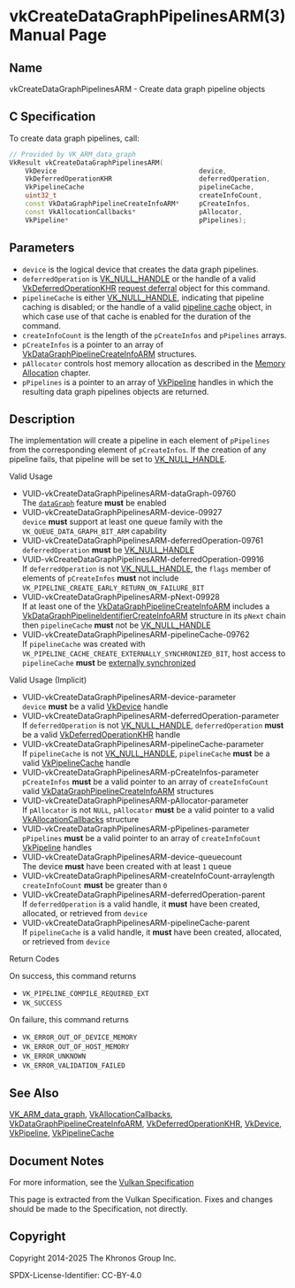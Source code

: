# vkCreateDataGraphPipelinesARM(3) Manual Page

## Name

vkCreateDataGraphPipelinesARM - Create data graph pipeline objects



## [](#_c_specification)C Specification

To create data graph pipelines, call:

```c++
// Provided by VK_ARM_data_graph
VkResult vkCreateDataGraphPipelinesARM(
    VkDevice                                    device,
    VkDeferredOperationKHR                      deferredOperation,
    VkPipelineCache                             pipelineCache,
    uint32_t                                    createInfoCount,
    const VkDataGraphPipelineCreateInfoARM*     pCreateInfos,
    const VkAllocationCallbacks*                pAllocator,
    VkPipeline*                                 pPipelines);
```

## [](#_parameters)Parameters

- `device` is the logical device that creates the data graph pipelines.
- `deferredOperation` is [VK\_NULL\_HANDLE](https://registry.khronos.org/vulkan/specs/latest/man/html/VK_NULL_HANDLE.html) or the handle of a valid [VkDeferredOperationKHR](https://registry.khronos.org/vulkan/specs/latest/man/html/VkDeferredOperationKHR.html) [request deferral](https://registry.khronos.org/vulkan/specs/latest/html/vkspec.html#deferred-host-operations-requesting) object for this command.
- `pipelineCache` is either [VK\_NULL\_HANDLE](https://registry.khronos.org/vulkan/specs/latest/man/html/VK_NULL_HANDLE.html), indicating that pipeline caching is disabled; or the handle of a valid [pipeline cache](https://registry.khronos.org/vulkan/specs/latest/html/vkspec.html#pipelines-cache) object, in which case use of that cache is enabled for the duration of the command.
- `createInfoCount` is the length of the `pCreateInfos` and `pPipelines` arrays.
- `pCreateInfos` is a pointer to an array of [VkDataGraphPipelineCreateInfoARM](https://registry.khronos.org/vulkan/specs/latest/man/html/VkDataGraphPipelineCreateInfoARM.html) structures.
- `pAllocator` controls host memory allocation as described in the [Memory Allocation](https://registry.khronos.org/vulkan/specs/latest/html/vkspec.html#memory-allocation) chapter.
- `pPipelines` is a pointer to an array of [VkPipeline](https://registry.khronos.org/vulkan/specs/latest/man/html/VkPipeline.html) handles in which the resulting data graph pipelines objects are returned.

## [](#_description)Description

The implementation will create a pipeline in each element of `pPipelines` from the corresponding element of `pCreateInfos`. If the creation of any pipeline fails, that pipeline will be set to [VK\_NULL\_HANDLE](https://registry.khronos.org/vulkan/specs/latest/man/html/VK_NULL_HANDLE.html).

Valid Usage

- [](#VUID-vkCreateDataGraphPipelinesARM-dataGraph-09760)VUID-vkCreateDataGraphPipelinesARM-dataGraph-09760  
  The [`dataGraph`](https://registry.khronos.org/vulkan/specs/latest/html/vkspec.html#features-dataGraph) feature **must** be enabled
- [](#VUID-vkCreateDataGraphPipelinesARM-device-09927)VUID-vkCreateDataGraphPipelinesARM-device-09927  
  `device` **must** support at least one queue family with the `VK_QUEUE_DATA_GRAPH_BIT_ARM` capability
- [](#VUID-vkCreateDataGraphPipelinesARM-deferredOperation-09761)VUID-vkCreateDataGraphPipelinesARM-deferredOperation-09761  
  `deferredOperation` **must** be [VK\_NULL\_HANDLE](https://registry.khronos.org/vulkan/specs/latest/man/html/VK_NULL_HANDLE.html)
- [](#VUID-vkCreateDataGraphPipelinesARM-deferredOperation-09916)VUID-vkCreateDataGraphPipelinesARM-deferredOperation-09916  
  If `deferredOperation` is not [VK\_NULL\_HANDLE](https://registry.khronos.org/vulkan/specs/latest/man/html/VK_NULL_HANDLE.html), the `flags` member of elements of `pCreateInfos` **must** not include `VK_PIPELINE_CREATE_EARLY_RETURN_ON_FAILURE_BIT`
- [](#VUID-vkCreateDataGraphPipelinesARM-pNext-09928)VUID-vkCreateDataGraphPipelinesARM-pNext-09928  
  If at least one of the [VkDataGraphPipelineCreateInfoARM](https://registry.khronos.org/vulkan/specs/latest/man/html/VkDataGraphPipelineCreateInfoARM.html) includes a [VkDataGraphPipelineIdentifierCreateInfoARM](https://registry.khronos.org/vulkan/specs/latest/man/html/VkDataGraphPipelineIdentifierCreateInfoARM.html) structure in its `pNext` chain then `pipelineCache` **must** not be [VK\_NULL\_HANDLE](https://registry.khronos.org/vulkan/specs/latest/man/html/VK_NULL_HANDLE.html)
- [](#VUID-vkCreateDataGraphPipelinesARM-pipelineCache-09762)VUID-vkCreateDataGraphPipelinesARM-pipelineCache-09762  
  If `pipelineCache` was created with `VK_PIPELINE_CACHE_CREATE_EXTERNALLY_SYNCHRONIZED_BIT`, host access to `pipelineCache` **must** be [externally synchronized](https://registry.khronos.org/vulkan/specs/latest/html/vkspec.html#fundamentals-threadingbehavior)

Valid Usage (Implicit)

- [](#VUID-vkCreateDataGraphPipelinesARM-device-parameter)VUID-vkCreateDataGraphPipelinesARM-device-parameter  
  `device` **must** be a valid [VkDevice](https://registry.khronos.org/vulkan/specs/latest/man/html/VkDevice.html) handle
- [](#VUID-vkCreateDataGraphPipelinesARM-deferredOperation-parameter)VUID-vkCreateDataGraphPipelinesARM-deferredOperation-parameter  
  If `deferredOperation` is not [VK\_NULL\_HANDLE](https://registry.khronos.org/vulkan/specs/latest/man/html/VK_NULL_HANDLE.html), `deferredOperation` **must** be a valid [VkDeferredOperationKHR](https://registry.khronos.org/vulkan/specs/latest/man/html/VkDeferredOperationKHR.html) handle
- [](#VUID-vkCreateDataGraphPipelinesARM-pipelineCache-parameter)VUID-vkCreateDataGraphPipelinesARM-pipelineCache-parameter  
  If `pipelineCache` is not [VK\_NULL\_HANDLE](https://registry.khronos.org/vulkan/specs/latest/man/html/VK_NULL_HANDLE.html), `pipelineCache` **must** be a valid [VkPipelineCache](https://registry.khronos.org/vulkan/specs/latest/man/html/VkPipelineCache.html) handle
- [](#VUID-vkCreateDataGraphPipelinesARM-pCreateInfos-parameter)VUID-vkCreateDataGraphPipelinesARM-pCreateInfos-parameter  
  `pCreateInfos` **must** be a valid pointer to an array of `createInfoCount` valid [VkDataGraphPipelineCreateInfoARM](https://registry.khronos.org/vulkan/specs/latest/man/html/VkDataGraphPipelineCreateInfoARM.html) structures
- [](#VUID-vkCreateDataGraphPipelinesARM-pAllocator-parameter)VUID-vkCreateDataGraphPipelinesARM-pAllocator-parameter  
  If `pAllocator` is not `NULL`, `pAllocator` **must** be a valid pointer to a valid [VkAllocationCallbacks](https://registry.khronos.org/vulkan/specs/latest/man/html/VkAllocationCallbacks.html) structure
- [](#VUID-vkCreateDataGraphPipelinesARM-pPipelines-parameter)VUID-vkCreateDataGraphPipelinesARM-pPipelines-parameter  
  `pPipelines` **must** be a valid pointer to an array of `createInfoCount` [VkPipeline](https://registry.khronos.org/vulkan/specs/latest/man/html/VkPipeline.html) handles
- [](#VUID-vkCreateDataGraphPipelinesARM-device-queuecount)VUID-vkCreateDataGraphPipelinesARM-device-queuecount  
  The device **must** have been created with at least `1` queue
- [](#VUID-vkCreateDataGraphPipelinesARM-createInfoCount-arraylength)VUID-vkCreateDataGraphPipelinesARM-createInfoCount-arraylength  
  `createInfoCount` **must** be greater than `0`
- [](#VUID-vkCreateDataGraphPipelinesARM-deferredOperation-parent)VUID-vkCreateDataGraphPipelinesARM-deferredOperation-parent  
  If `deferredOperation` is a valid handle, it **must** have been created, allocated, or retrieved from `device`
- [](#VUID-vkCreateDataGraphPipelinesARM-pipelineCache-parent)VUID-vkCreateDataGraphPipelinesARM-pipelineCache-parent  
  If `pipelineCache` is a valid handle, it **must** have been created, allocated, or retrieved from `device`

Return Codes

On success, this command returns

- `VK_PIPELINE_COMPILE_REQUIRED_EXT`
- `VK_SUCCESS`

On failure, this command returns

- `VK_ERROR_OUT_OF_DEVICE_MEMORY`
- `VK_ERROR_OUT_OF_HOST_MEMORY`
- `VK_ERROR_UNKNOWN`
- `VK_ERROR_VALIDATION_FAILED`

## [](#_see_also)See Also

[VK\_ARM\_data\_graph](https://registry.khronos.org/vulkan/specs/latest/man/html/VK_ARM_data_graph.html), [VkAllocationCallbacks](https://registry.khronos.org/vulkan/specs/latest/man/html/VkAllocationCallbacks.html), [VkDataGraphPipelineCreateInfoARM](https://registry.khronos.org/vulkan/specs/latest/man/html/VkDataGraphPipelineCreateInfoARM.html), [VkDeferredOperationKHR](https://registry.khronos.org/vulkan/specs/latest/man/html/VkDeferredOperationKHR.html), [VkDevice](https://registry.khronos.org/vulkan/specs/latest/man/html/VkDevice.html), [VkPipeline](https://registry.khronos.org/vulkan/specs/latest/man/html/VkPipeline.html), [VkPipelineCache](https://registry.khronos.org/vulkan/specs/latest/man/html/VkPipelineCache.html)

## [](#_document_notes)Document Notes

For more information, see the [Vulkan Specification](https://registry.khronos.org/vulkan/specs/latest/html/vkspec.html#vkCreateDataGraphPipelinesARM)

This page is extracted from the Vulkan Specification. Fixes and changes should be made to the Specification, not directly.

## [](#_copyright)Copyright

Copyright 2014-2025 The Khronos Group Inc.

SPDX-License-Identifier: CC-BY-4.0